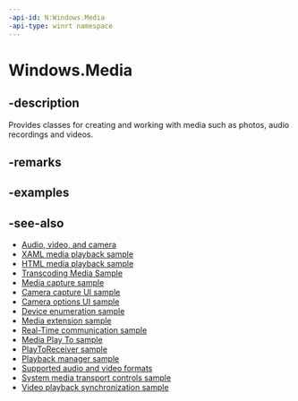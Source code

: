 ```yaml
---
-api-id: N:Windows.Media
-api-type: winrt namespace
---
```


# Windows.Media

## -description

Provides classes for creating and working with media such as photos, audio recordings and videos.

## -remarks

## -examples

## -see-also

- [Audio, video, and camera](https://docs.microsoft.com/windows/uwp/audio-video-camera/index)
- [XAML media playback sample](https://github.com/microsoft/Windows-universal-samples/tree/fe8567faf2efdea3672c2ba642ba7b925ff6467e/Samples/VideoPlayback)
- [HTML media playback sample](https://go.microsoft.com/fwlink/p/?linkid=243430)
- [Transcoding Media Sample](https://github.com/microsoft/Windows-universal-samples/tree/master/Samples/MediaTranscoding)
- [Media capture sample](https://github.com/microsoft/Windows-universal-samples/tree/master/Samples/CameraStarterKit)
- [Camera capture UI sample](https://github.com/microsoftarchive/msdn-code-gallery-microsoft/tree/master/Official%20Windows%20Platform%20Sample/Windows%208%20app%20samples/%5BC%2B%2B%5D-Windows%208%20app%20samples/C%2B%2B/Windows%208%20app%20samples/CameraCaptureUI%20Sample%20(Windows%208))
- [Camera options UI sample](https://github.com/microsoftarchive/msdn-code-gallery-microsoft/tree/master/Official%20Windows%20Platform%20Sample/Windows%208%20app%20samples/%5BC%2B%2B%5D-Windows%208%20app%20samples/C%2B%2B/Windows%208%20app%20samples/CameraOptionsUI%20Sample%20(Windows%208))
- [Device enumeration sample](https://github.com/microsoft/Windows-universal-samples/tree/fe8567faf2efdea3672c2ba642ba7b925ff6467e/Samples/DeviceEnumerationAndPairing)
- [Media extension sample](https://github.com/microsoftarchive/msdn-code-gallery-microsoft/tree/master/Official%20Windows%20Platform%20Sample/Media%20extensions%20sample)
- [Real-Time communication sample](https://github.com/microsoftarchive/msdn-code-gallery-microsoft/tree/master/Official%20Windows%20Platform%20Sample/Windows%208%20app%20samples/%5BC%2B%2B%5D-Windows%208%20app%20samples/C%2B%2B/Windows%208%20app%20samples/Real-time%20communication%20sample%20(Windows%208))
- [Media Play To sample](https://github.com/microsoftarchive/msdn-code-gallery-microsoft/tree/master/Official%20Windows%20Platform%20Sample/Windows%208%20app%20samples/%5BC%2B%2B%5D-Windows%208%20app%20samples/C%2B%2B/Windows%208%20app%20samples/Media%20Play%20To%20sample%20(Windows%208))
- [PlayToReceiver sample](https://github.com/microsoftarchive/msdn-code-gallery-microsoft/tree/master/Official%20Windows%20Platform%20Sample/Windows%208%20app%20samples/%5BC%2B%2B%5D-Windows%208%20app%20samples/C%2B%2B/Windows%208%20app%20samples/PlayToReceiver%20sample%20(Windows%208))
- [Playback manager sample](https://github.com/microsoftarchive/msdn-code-gallery-microsoft/tree/master/Official%20Windows%20Platform%20Sample/Windows%208%20app%20samples/%5BC%2B%2B%5D-Windows%208%20app%20samples/C%2B%2B/Windows%208%20app%20samples/Playback%20Manager%20msAudioCategory%20sample%20(Windows%208)/C%2B%2B)
- [Supported audio and video formats](https://docs.microsoft.com/previous-versions/windows/apps/hh986969(v=win.10))
- [System media transport controls sample](https://github.com/Microsoft/Windows-universal-samples/tree/master/Samples/SystemMediaTransportControls)
- [Video playback synchronization sample](https://github.com/Microsoft/Windows-universal-samples/tree/master/Samples/VideoPlaybackSynchronization)

